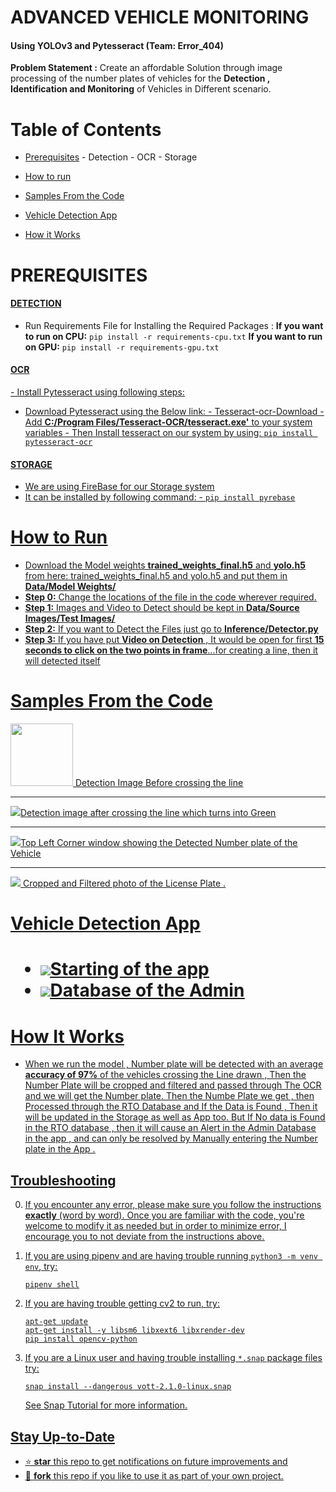 
# ADVANCED VEHICLE MONITORING
<h4>Using YOLOv3 and Pytesseract (Team: Error_404)</h4>

**Problem Statement :** Create an affordable Solution through image processing of the number plates of vehicles for the **Detection , Identification and Monitoring** of Vehicles in Different scenario.

# Table of Contents

 - <a href="#Prerequisites">Prerequisites</a>
				 - Detection
				 - OCR
				 - Storage
 - <a href="#steps">How to run</a>
 
 - <a href = "#Samples"> Samples From the Code</a>
 - <a href="#App">Vehicle Detection App</a>
 - <a href="#working">How it Works</a>

 
 ## <h1 id = "Prerequisites">PREREQUISITES</h1>
<H4><U>DETECTION</U></H4>
                        
 - Run Requirements File for Installing the Required Packages :
		 **If you want to run on CPU:**
					`pip install -r requirements-cpu.txt`
		**If you want to run on GPU:**
					`pip install -r requirements-gpu.txt`
<h4><u>OCR<u></h4>
 - Install Pytesseract using following steps:
			 
 - Download Pytesseract using the Below link:
			 - [Tesseract-ocr-Download](https://sourceforge.net/projects/tesseract-ocr-alt/files/)
			-Add **C:/Program Files/Tesseract-OCR/tesseract.exe'** to your  system variables
			- Then Install tesseract on our system by using:
						`pip install pytesseract-ocr`
<h4><u>STORAGE<u></h4>
		
 - We are using FireBase for our Storage system
 - It can be installed by following command:
		 - `pip install pyrebase`


<h1 id="steps">How to Run</h1>
		

 - Download the Model weights **trained_weights_final.h5** and **yolo.h5** from here:
		 [trained_weights_final.h5]() and [yolo.h5](www.youtube.in) and put them in **Data/Model Weights/**
 - **<u>Step 0:</u>** Change the locations of the file in the code wherever required.
 - **<u>Step 1:</u>** Images and Video to Detect should be kept in **Data/Source Images/Test Images/**
 - **<u>Step 2:</u>** If you want to Detect the Files just go to **Inference/Detector.py**
 - **<u>Step 3:</u>** If you have put **Video on Detection** , It would be open for first **15 seconds to click on the two points in frame**...for creating a line, then it will detected itself

<h1 id="Samples">Samples From the Code</h1>
<img src="https://drive.google.com/open?id=1yUM85Lpyn9JVsGi6dOA2vGyhUL6X7MY7" height=100>
Detection Image Before crossing the line</img>
<hr color='red' >
<img src="https://drive.google.com/open?id=1rgY1PmjpKaevyKTJkduUPPTTYpdbjPqp">Detection image after crossing the line which turns into Green
<hr color='red'>
<img src="https://drive.google.com/open?id=1Dt4E9KqQs2B85Zfm1cSNqImKTOZIOQi-">Top Left Corner window showing the Detected Number plate of the Vehicle</img>
<hr color='red'>
<img src="https://drive.google.com/open?id=1lxBveDYXd2R5FBp6PNnLfj3KEwt2YOeT"> Cropped and Filtered photo of the License Plate .
<h1 id="App">Vehicle Detection App<h1>

 - <img src="https://drive.google.com/open?id=1EhVa1mEoQ-PHaOKqhIx5yozLW_WKZsNd">Starting of the app</img>
 - <img src='
https://drive.google.com/open?id=1D7Uc4kz2kchMHfkWZJxj1XqwZnbuim9o'>Database of the Admin</img>


<h1 id="working">How It Works</h1>

 - When we run the model , Number plate will be detected with an average **accuracy of 97%** of the vehicles crossing the Line drawn , Then the Number Plate will be cropped and filtered and passed through The OCR and we will get the Number plate. Then the Numbe Plate we get , then Processed through the RTO Database and If the Data is Found , Then it will be updated in the Storage as well as App too. But If No data is Found in the RTO database , then it will cause an Alert in the Admin Database in the app , and can only be resolved by Manually entering the Number plate in the App .

## Troubleshooting

0. If you encounter any error, please make sure you follow the instructions **exactly** (word by word). Once you are familiar with the code, you're welcome to modify it as needed but in order to minimize error, I encourage you to not deviate from the instructions above.  

1. If you are using [pipenv](https://github.com/pypa/pipenv) and are having trouble running `python3 -m venv env`, try:
    ```
    pipenv shell
    ```

2. If you are having trouble getting cv2 to run, try:

    ```
    apt-get update
    apt-get install -y libsm6 libxext6 libxrender-dev
    pip install opencv-python
    ```

3. If you are a Linux user and having trouble installing `*.snap` package files try:
    ```
    snap install --dangerous vott-2.1.0-linux.snap
    ```
    See [Snap Tutorial](https://tutorials.ubuntu.com/tutorial/advanced-snap-usage#2) for more information.



## Stay Up-to-Date

- ⭐ **star** this repo to get notifications on future improvements and
- 🍴 **fork** this repo if you like to use it as part of your own project.


